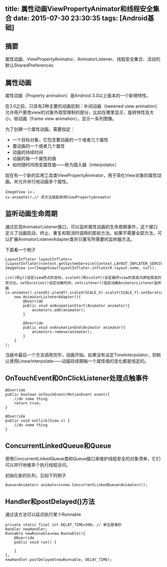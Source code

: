 title: 属性动画ViewPropertyAnimator和线程安全集合
date: 2015-07-30 23:30:35
tags: [Android基础]
---

## 摘要
属性动画、ViewPropertyAnimator、AnimatorListener、线程安全集合、活动的默认SharedPreferences

<!--more-->

## 属性动画

属性动画（Property animation）是Android 3.0以上版本的一个新增特性。

在3.0之前，只具有2种主要的动画机制：补间动画（tweened view animation）允许用户更改view的对象外观受限制的部分，比如在哪里显示，旋转特性及大小。帧动画（frame view animation），显示一系列图像。

为了创建一个属性动画，需要指定：

* 一个目标对象，它包含要动画的一个或者几个属性
* 要动画的一个或者几个属性
* 动画的持续时间
* 动画的每一个属性的值
* 如何随时间改变属性值——称为插入器（interpolator）

现在有一个新的实用工具类ViewPropertyAnimator，用于简化View对象的属性动画。并允许并行地动画多个属性。

	ImageView iv；
	iv.animate();// 该方法就能获得ViewPropertyAnimator


## 监听动画生命周期

通过实现AnimatorListener接口，可以监听属性动画的生命周期事件，这个接口定义了动画启动、终止、重复和取消时调用的那些方法。如果不需要全部方法，可以扩展AnimatorListenerAdapter类并只重写所需要的监听器方法。

下面看一个例子

	LayoutInflater layoutInflater=(LayoutInflater)context.getSystemService(Context.LAYOUT_INFLATER_SERVICE);
	ImageView iv=(ImageView)layoutInflater.inflate(R.layout.some, null);

	//x()和y()设定view终点的坐标，scaleX()和scaleY()设定最终view的宽高为原始宽高的百分比。setDuration()设定动画时间，setListener()指定动画AnimatorListener监听器
	iv.animate().x(endX).y(endY).scaleX(SCALE_X).scaleY(SCALE_Y).setDuration(animationTime).setListener(
		new AnimatorListenerAdapter(){
			@Override
			public void onAnimationStart(Animator animator){
				animators.add(animator);
			}
				
			@Override
			public void onAnimationEnd(Animator animator){
				animators.remove(animator);
			}
		}
	);

当链中最后一个方法调用完毕，动画开始。如果没有设定TimeInterpolator，则默认使用LinearInterpolate——动画存续期每一个属性值的变化都是恒定的。


## OnTouchEvent和OnClickListener处理点触事件

	@Override
	public boolean onTouchEvent(MotionEvent event){
		//do some thing
		return true;
	}

	@Override
	public void onClick(View v) {
		//do some thing
	}

## ConcurrentLinkedQueue和Queue

使用ConcurrentLinkedQueue类和Queue接口来维护线程安全的对象清单，它们可以并行地被多个执行线程访问。

初始化新的队列，见如下的例子

	Queue<Animator> animators=new ConcurrentLinkedQueue<Animator>();


## Handler和postDelayed()方法

通过该方法可以延迟执行某个Runnable

	private static final int DELAY_TIME=500; // 单位是毫秒
	Handler newHandler;
	Runnable newRunnable=new Runnable(){
		@Override
		public void run() {
			
		}
	};
	newHandler.postDelayed(newRunnable, DELAY_TIME);